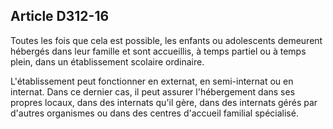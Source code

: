 ## Article D312-16

Toutes les fois que cela est possible, les enfants ou adolescents demeurent hébergés dans leur famille et sont
accueillis, à temps partiel ou à temps plein, dans un établissement scolaire ordinaire.

L'établissement peut fonctionner en externat, en semi-internat ou en internat. Dans ce dernier cas, il peut
assurer l'hébergement dans ses propres locaux, dans des internats qu'il gère, dans des internats gérés par
d'autres organismes ou dans des centres d'accueil familial spécialisé.

